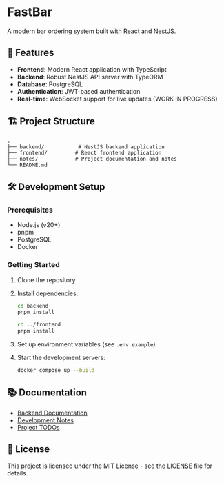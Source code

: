 # FastBar

A modern bar ordering system built with React and NestJS.

## 🚀 Features

- **Frontend**: Modern React application with TypeScript
- **Backend**: Robust NestJS API server with TypeORM
- **Database**: PostgreSQL
- **Authentication**: JWT-based authentication
- **Real-time**: WebSocket support for live updates (WORK IN PROGRESS)

## 🏗️ Project Structure

```
.
├── backend/           # NestJS backend application
├── frontend/         # React frontend application
├── notes/            # Project documentation and notes
└── README.md
```

## 🛠️ Development Setup

### Prerequisites

- Node.js (v20+)
- pnpm
- PostgreSQL
- Docker

### Getting Started

1. Clone the repository
2. Install dependencies:

   ```bash
   cd backend
   pnpm install

   cd ../frontend
   pnpm install
   ```

3. Set up environment variables (see `.env.example`)
4. Start the development servers:

   ```bash
   docker compose up --build
   ```

## 📚 Documentation

- [Backend Documentation](./backend/README.md)
- [Development Notes](./notes/)
- [Project TODOs](./notes/TODO.md)

## 📄 License

This project is licensed under the MIT License - see the [LICENSE](LICENSE) file for details.
